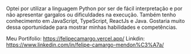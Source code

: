 Optei por utilizar a linguagem Python por ser de fácil interpretação e por não
 apresentar gargalos ou dificuldades na execução. Também tenho conhecimento em 
 JavaScript, TypeScript, ReactJs e Java. Gostaria muito dessa oportunidade para
  mostrar minhas habilidades e competências.

  Meu Portifolio: https://felipecamargo.vercel.app/
  Linkdin: https://www.linkedin.com/in/felipe-camargo-mendon%C3%A7a/